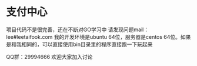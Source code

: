 支付中心
==============

项目代码不是很完善，还在不断对GO学习中
请发现问题mail：lee#leetaifook.com
我的开发环境是ubuntu 64位，服务器是centos 64位。如果是和我相同的，可以直接使用bin目录里的程序直接跑一下玩起来

QQ群：29994666 欢迎大家加入讨论
